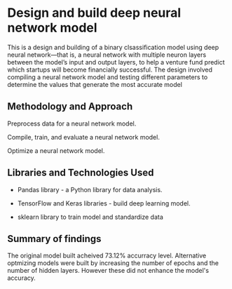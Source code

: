 #  Design and build deep neural network model 

This is a design  and building of a binary clsassification model using deep neural network—that is, a neural network with multiple neuron layers between the model’s input and output layers, to help a venture fund predict which startups will become financially successful. The design involved compiling a neural network model and testing  different parameters to determine the values that generate the most accurate model


## Methodology and Approach

Preprocess data for a neural network model.

Compile, train, and evaluate a neural network model.

Optimize a neural network model.


## Libraries and Technologies Used

- Pandas library -  a Python library for data analysis. 

- TensorFlow and Keras libraries  - build deep learning model.

- sklearn library to train model and standardize data 




## Summary of findings 
The original model built acheived  73.12%  accurracy level. Alternative optmizing models  were built by increasing the number of epochs and the number of hidden layers. However these did not enhance the model's accuracy. 